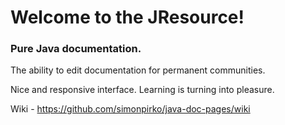 # Welcome to the JResource!
### Pure Java documentation.

The ability to edit documentation for permanent communities.

Nice and responsive interface. Learning is turning into pleasure.

Wiki - https://github.com/simonpirko/java-doc-pages/wiki
